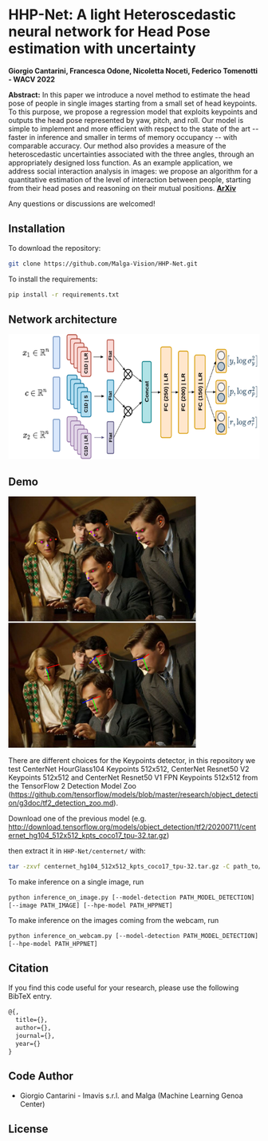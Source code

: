 HHP-Net: A light Heteroscedastic neural network for Head Pose estimation with uncertainty
===

**Giorgio Cantarini, Francesca Odone, Nicoletta Noceti, Federico Tomenotti - WACV 2022**

**Abstract:** In this paper we introduce a novel method to estimate the head pose of people in single images starting from a small set of
head keypoints. To this purpose, we propose a regression model that exploits keypoints and outputs the head pose represented by yaw, pitch, 
and roll. Our model is simple to implement and more efficient with respect to the state of the art -- faster in inference and smaller in terms 
of memory occupancy --  with comparable accuracy.
Our method also provides a measure of the heteroscedastic uncertainties associated with the three angles, through an appropriately designed 
loss function. As an example application, we address social interaction analysis in images: we propose an algorithm for a 
quantitative estimation of the level of interaction between people, starting from their head poses and reasoning on their mutual positions.
[**ArXiv**](https://arxiv.org/)  


Any questions or discussions are welcomed!




## Installation

To download the repository:
```bash
git clone https://github.com/Malga-Vision/HHP-Net.git
```

To install the requirements:
```bash
pip install -r requirements.txt
```

## Network architecture
<img src=imgs/network_architecture.png height="250"/>  

## Demo

<img src=imgs/points.png height="250"/> <img src=imgs/axis.png height="250"/> 


There are different choices for the Keypoints detector, in this repository we test CenterNet HourGlass104 Keypoints 512x512, CenterNet Resnet50 V2 Keypoints 512x512 and CenterNet Resnet50 V1 FPN Keypoints 512x512 from the TensorFlow 2 Detection Model Zoo (https://github.com/tensorflow/models/blob/master/research/object_detection/g3doc/tf2_detection_zoo.md).

Download one of the previous model (e.g. http://download.tensorflow.org/models/object_detection/tf2/20200711/centernet_hg104_512x512_kpts_coco17_tpu-32.tar.gz)

then extract it in `HHP-Net/centernet/` with:
```bash
tar -zxvf centernet_hg104_512x512_kpts_coco17_tpu-32.tar.gz -C path_to/HHP-Net/centernet
```

To make inference on a single image, run

````
python inference_on_image.py [--model-detection PATH_MODEL_DETECTION] [--image PATH_IMAGE] [--hpe-model PATH_HPPNET] 
````

To make inference on the images coming from the webcam, run

````
python inference_on_webcam.py [--model-detection PATH_MODEL_DETECTION] [--hpe-model PATH_HPPNET] 
````


## Citation

If you find this code useful for your research, please use the following BibTeX entry.

```
@{,
  title={},
  author={},
  journal={},
  year={}
}

```

## Code Author
- Giorgio Cantarini - Imavis s.r.l. and Malga (Machine Learning Genoa Center)

## License
